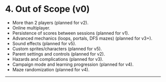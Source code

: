 # 4. Out of Scope (v0)

* More than 2 players (planned for v2).
* Online multiplayer.
* Persistence of scores between sessions (planned for v1).
* Advanced mechanics (loops, portals, DFS mazes) (planned for v3+).
* Sound effects (planned for v5).
* Custom sprites/characters (planned for v5).
* Parent settings and controls (planned for v2).
* Hazards and complications (planned for v3).
* Campaign mode and learning progression (planned for v4).
* Maze randomization (planned for v4).

---
